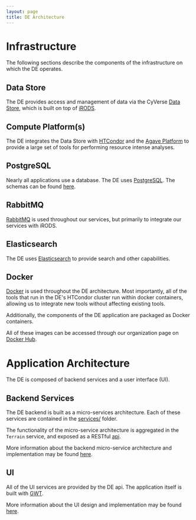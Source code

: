 ```yaml
---
layout: page
title: DE Architecture 
---
```


# Infrastructure

The following sections describe the components of the infrastructure on which the DE operates.

## Data Store
The DE provides access and management of data via the CyVerse 
[Data Store](http://www.cyverse.org/ci/data-store), which is built on top of 
[iRODS](http://irods.org/).

## Compute Platform(s)
The DE integrates the Data Store with [HTCondor](https://research.cs.wisc.edu/htcondor/) and the
[Agave Platform](http://agaveapi.co/) to provide a large set of tools for performing resource
intense analyses.

## PostgreSQL
Nearly all applications use a database. The DE uses [PostgreSQL](http://www.postgresql.org/). The 
schemas can be found 
[here]({{site.github.repository_url}}/tree/master/databases).

## RabbitMQ
[RabbitMQ](https://www.rabbitmq.com/) is used throughout our services, but primarily to integrate 
our services with iRODS.

## Elasticsearch
The DE uses [Elasticsearch](https://www.elastic.co/products/elasticsearch) to provide search and 
other capabilities.

## Docker
[Docker](https://www.docker.com/) is used throughout the DE architecture. Most importantly, all of 
the tools that run in the DE's HTCondor cluster run within docker containers, allowing us to 
integrate new tools without affecting existing tools.

Additionally, the components of the DE application are packaged as Docker containers.

All of these images can be accessed through our organization page on 
[Docker Hub](https://hub.docker.com/r/discoenv/).

# Application Architecture
The DE is composed of backend services and a user interface (UI).

## Backend Services
The DE backend is built as a micro-services architecture. Each of these services are contained in 
the [services/]({{site.github.repository_url}}/tree/master/services) folder.

The functionality of the micro-service architecture is aggregated in the `Terrain` service, and
exposed as a RESTful [api]({{site.github.url}}/api).

More information about the backend micro-service architecture and implementation may be found
[here]({{site.github.url}}/services).

## UI
All of the UI services are provided by the DE api. The application itself is built with 
[GWT](http://www.gwtproject.org/). 

More information about the UI design and implementation may be found [here]({{site.github.url}}/ui).

